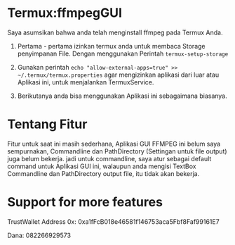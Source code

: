 # Termux:ffmpegGUI

Saya asumsikan bahwa anda telah menginstall ffmpeg pada Termux Anda.
1. Pertama - pertama izinkan termux anda untuk membaca Storage penyimpanan File. Dengan menggunakan Perintah 
```termux-setup-storage```

2. Gunakan perintah 
```echo "allow-external-apps=true" >> ~/.termux/termux.properties```
agar mengizinkan aplikasi dari luar atau Aplikasi ini, untuk menjalankan TermuxService.

3. Berikutanya anda bisa menggunakan Aplikasi ini sebagaimana biasanya.

# Tentang Fitur
 Fitur untuk saat ini masih sederhana,
 Aplikasi GUI FFMPEG ini belum saya sempurnakan, Commandline dan PathDirectory (Settingan untuk file output) juga belum bekerja. 
jadi untuk commandline, saya atur sebagai default command untuk Aplikasi GUI ini, walaupun anda mengisi TextBox Commandline dan PathDirectory output file, itu tidak akan bekerja.




# Support for more features

TrustWallet Address 0x: 0xa1fFcB018e46581f146753aca5Fbf8Faf99161E7

Dana: 082266929573
